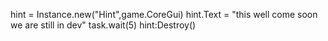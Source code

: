 hint = Instance.new("Hint",game.CoreGui)
hint.Text = "this well come soon we are still in dev"
task.wait(5)
hint:Destroy()
